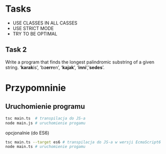 # Tasks

- USE CLASSES IN ALL CASSES
- USE STRICT MODE
- TRY TO BE OPTIMAL

## Task 2

Write a program that finds the longest palindromic substring of a given string. ‘**karak**is’, ‘ba**err**en’, ‘**kajak**’, ‘**inni**’,’**sedes**’.

# Przypomninie

## Uruchomienie programu

```bash
tsc main.ts  # transpilacja do JS-a
node main.js # uruchomienie progamu
```
opcjonalnie (do ES6)

```bash
tsc main.ts --target es6 # transpilacja do JS-a w wersji EcmaScript6
node main.ts # uruchomienie progamu
```
